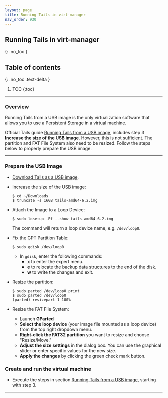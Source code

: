 ```yaml
---
layout: page
title: Running Tails in virt-manager
nav_order: 930
---
```


## Running Tails in virt-manager
{: .no_toc }

## Table of contents
{: .no_toc .text-delta }

1. TOC
{:toc}

---
### Overview

Running Tails from a USB image is the only virtualization software that allows you to use a Persistent Storage in a virtual machine.

Official Tails guide [Running Tails from a USB image], includes step 3 **Increase the size of the USB image**. 
However, this is not sufficient. The partition and FAT File System also need to be resized. Follow the steps below to properly prepare the USB image.  

---
### Prepare the USB Image

* [Download Tails as a USB image](https://tails.net/install/download/index.en.html).


* Increase the size of the USB image:
  ```shell
  $ cd ~/Downloads
  $ truncate -s 16GB tails-amd64-6.2.img
  ```


* Attach the Image to a Loop Device:
  ```shell
  $ sudo losetup -Pf --show tails-amd64-6.2.img
  ```
  The command will return a loop device name, e.g. `/dev/loop0`.


* Fix the GPT Partition Table:
  ```shell
  $ sudo gdisk /dev/loop0
  ```
  * In `gdisk`, enter the following commands:
    * **x** to enter the expert menu.
    * **e** to relocate the backup data structures to the end of the disk.
    * **w** to write the changes and exit.


* Resize the partition:
  ```shell
  $ sudo parted /dev/loop0 print
  $ sudo parted /dev/loop0
  (parted) resizepart 1 100%
  ```


* Resize the FAT File System:
  *  Launch **GParted**
  * **Select the loop device** (your image file mounted as a loop device) from the top right dropdown menu.
  * **Right-click the FAT32 partition** you want to resize and choose "Resize/Move."
  * **Adjust the size settings** in the dialog box. You can use the graphical slider or enter specific values for the new size.
  * **Apply the changes** by clicking the green check mark button.


### Create and run the virtual machine

* Execute the steps in section [Running Tails from a USB image], starting with step 3. 

---
[Running Tails from a USB image]: https://tails.net/doc/advanced_topics/virtualization/virt-manager/index.en.html